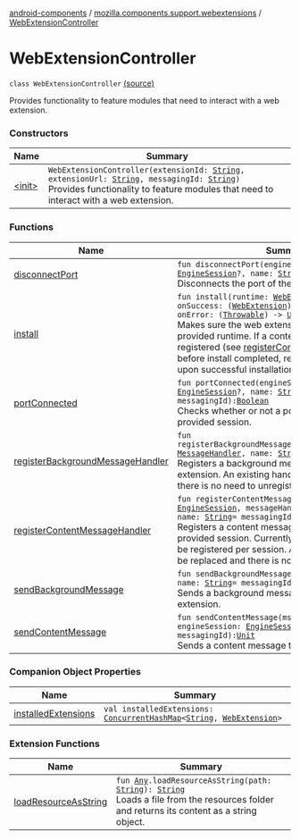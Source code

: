 [android-components](../../index.md) / [mozilla.components.support.webextensions](../index.md) / [WebExtensionController](./index.md)

# WebExtensionController

`class WebExtensionController` [(source)](https://github.com/mozilla-mobile/android-components/blob/master/components/support/webextensions/src/main/java/mozilla/components/support/webextensions/WebExtensionController.kt#L25)

Provides functionality to feature modules that need to interact with a web extension.

### Constructors

| Name | Summary |
|---|---|
| [&lt;init&gt;](-init-.md) | `WebExtensionController(extensionId: `[`String`](https://kotlinlang.org/api/latest/jvm/stdlib/kotlin/-string/index.html)`, extensionUrl: `[`String`](https://kotlinlang.org/api/latest/jvm/stdlib/kotlin/-string/index.html)`, messagingId: `[`String`](https://kotlinlang.org/api/latest/jvm/stdlib/kotlin/-string/index.html)`)`<br>Provides functionality to feature modules that need to interact with a web extension. |

### Functions

| Name | Summary |
|---|---|
| [disconnectPort](disconnect-port.md) | `fun disconnectPort(engineSession: `[`EngineSession`](../../mozilla.components.concept.engine/-engine-session/index.md)`?, name: `[`String`](https://kotlinlang.org/api/latest/jvm/stdlib/kotlin/-string/index.html)` = messagingId): `[`Unit`](https://kotlinlang.org/api/latest/jvm/stdlib/kotlin/-unit/index.html)<br>Disconnects the port of the provided session. |
| [install](install.md) | `fun install(runtime: `[`WebExtensionRuntime`](../../mozilla.components.concept.engine.webextension/-web-extension-runtime/index.md)`, onSuccess: (`[`WebExtension`](../../mozilla.components.concept.engine.webextension/-web-extension/index.md)`) -> `[`Unit`](https://kotlinlang.org/api/latest/jvm/stdlib/kotlin/-unit/index.html)` = { }, onError: (`[`Throwable`](https://kotlinlang.org/api/latest/jvm/stdlib/kotlin/-throwable/index.html)`) -> `[`Unit`](https://kotlinlang.org/api/latest/jvm/stdlib/kotlin/-unit/index.html)` = { _ -> }): `[`Unit`](https://kotlinlang.org/api/latest/jvm/stdlib/kotlin/-unit/index.html)<br>Makes sure the web extension is installed in the provided runtime. If a content message handler was registered (see [registerContentMessageHandler](register-content-message-handler.md)) before install completed, registration will happen upon successful installation. |
| [portConnected](port-connected.md) | `fun portConnected(engineSession: `[`EngineSession`](../../mozilla.components.concept.engine/-engine-session/index.md)`?, name: `[`String`](https://kotlinlang.org/api/latest/jvm/stdlib/kotlin/-string/index.html)` = messagingId): `[`Boolean`](https://kotlinlang.org/api/latest/jvm/stdlib/kotlin/-boolean/index.html)<br>Checks whether or not a port is connected for the provided session. |
| [registerBackgroundMessageHandler](register-background-message-handler.md) | `fun registerBackgroundMessageHandler(messageHandler: `[`MessageHandler`](../../mozilla.components.concept.engine.webextension/-message-handler/index.md)`, name: `[`String`](https://kotlinlang.org/api/latest/jvm/stdlib/kotlin/-string/index.html)` = messagingId): `[`Unit`](https://kotlinlang.org/api/latest/jvm/stdlib/kotlin/-unit/index.html)<br>Registers a background message handler for this extension. An existing handler will be replaced and there is no need to unregister. |
| [registerContentMessageHandler](register-content-message-handler.md) | `fun registerContentMessageHandler(engineSession: `[`EngineSession`](../../mozilla.components.concept.engine/-engine-session/index.md)`, messageHandler: `[`MessageHandler`](../../mozilla.components.concept.engine.webextension/-message-handler/index.md)`, name: `[`String`](https://kotlinlang.org/api/latest/jvm/stdlib/kotlin/-string/index.html)` = messagingId): `[`Unit`](https://kotlinlang.org/api/latest/jvm/stdlib/kotlin/-unit/index.html)<br>Registers a content message handler for the provided session. Currently only one handler can be registered per session. An existing handler will be replaced and there is no need to unregister. |
| [sendBackgroundMessage](send-background-message.md) | `fun sendBackgroundMessage(msg: <ERROR CLASS>, name: `[`String`](https://kotlinlang.org/api/latest/jvm/stdlib/kotlin/-string/index.html)` = messagingId): `[`Unit`](https://kotlinlang.org/api/latest/jvm/stdlib/kotlin/-unit/index.html)<br>Sends a background message to the provided extension. |
| [sendContentMessage](send-content-message.md) | `fun sendContentMessage(msg: <ERROR CLASS>, engineSession: `[`EngineSession`](../../mozilla.components.concept.engine/-engine-session/index.md)`?, name: `[`String`](https://kotlinlang.org/api/latest/jvm/stdlib/kotlin/-string/index.html)` = messagingId): `[`Unit`](https://kotlinlang.org/api/latest/jvm/stdlib/kotlin/-unit/index.html)<br>Sends a content message to the provided session. |

### Companion Object Properties

| Name | Summary |
|---|---|
| [installedExtensions](installed-extensions.md) | `val installedExtensions: `[`ConcurrentHashMap`](http://docs.oracle.com/javase/7/docs/api/java/util/concurrent/ConcurrentHashMap.html)`<`[`String`](https://kotlinlang.org/api/latest/jvm/stdlib/kotlin/-string/index.html)`, `[`WebExtension`](../../mozilla.components.concept.engine.webextension/-web-extension/index.md)`>` |

### Extension Functions

| Name | Summary |
|---|---|
| [loadResourceAsString](../../mozilla.components.support.test.file/kotlin.-any/load-resource-as-string.md) | `fun `[`Any`](https://kotlinlang.org/api/latest/jvm/stdlib/kotlin/-any/index.html)`.loadResourceAsString(path: `[`String`](https://kotlinlang.org/api/latest/jvm/stdlib/kotlin/-string/index.html)`): `[`String`](https://kotlinlang.org/api/latest/jvm/stdlib/kotlin/-string/index.html)<br>Loads a file from the resources folder and returns its content as a string object. |
